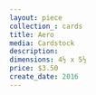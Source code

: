```yaml
---
layout: piece
collection_: cards
title: Aero
media: Cardstock
description:
dimensions: 4½ x 5½
price: $3.50
create_date: 2016
---
```

